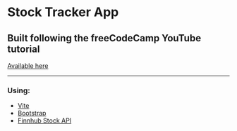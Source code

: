 # Stock Tracker App

## Built following the freeCodeCamp YouTube tutorial

[Available here](https://www.youtube.com/watch?v=u6gSSpfsoOQ)

---

### Using:

- [Vite](https://vitejs.dev/)
- [Bootstrap](https://getbootstrap.com/)
- [Finnhub Stock API](https://finnhub.io/)
